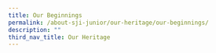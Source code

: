 ```yaml
---
title: Our Beginnings
permalink: /about-sji-junior/our-heritage/our-beginnings/
description: ""
third_nav_title: Our Heritage
---
```

